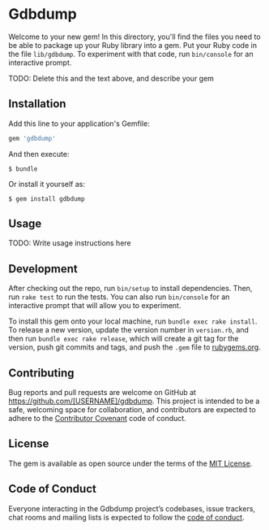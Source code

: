 # Gdbdump

Welcome to your new gem! In this directory, you'll find the files you need to be able to package up your Ruby library into a gem. Put your Ruby code in the file `lib/gdbdump`. To experiment with that code, run `bin/console` for an interactive prompt.

TODO: Delete this and the text above, and describe your gem

## Installation

Add this line to your application's Gemfile:

```ruby
gem 'gdbdump'
```

And then execute:

    $ bundle

Or install it yourself as:

    $ gem install gdbdump

## Usage

TODO: Write usage instructions here

## Development

After checking out the repo, run `bin/setup` to install dependencies. Then, run `rake test` to run the tests. You can also run `bin/console` for an interactive prompt that will allow you to experiment.

To install this gem onto your local machine, run `bundle exec rake install`. To release a new version, update the version number in `version.rb`, and then run `bundle exec rake release`, which will create a git tag for the version, push git commits and tags, and push the `.gem` file to [rubygems.org](https://rubygems.org).

## Contributing

Bug reports and pull requests are welcome on GitHub at https://github.com/[USERNAME]/gdbdump. This project is intended to be a safe, welcoming space for collaboration, and contributors are expected to adhere to the [Contributor Covenant](http://contributor-covenant.org) code of conduct.

## License

The gem is available as open source under the terms of the [MIT License](http://opensource.org/licenses/MIT).

## Code of Conduct

Everyone interacting in the Gdbdump project’s codebases, issue trackers, chat rooms and mailing lists is expected to follow the [code of conduct](https://github.com/[USERNAME]/gdbdump/blob/master/CODE_OF_CONDUCT.md).
